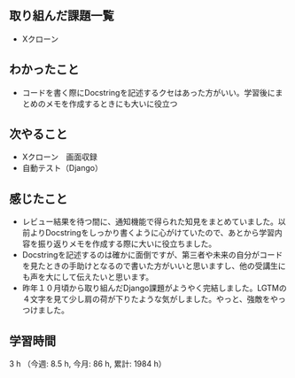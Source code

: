 ## 取り組んだ課題一覧
- Xクローン
## わかったこと
- コードを書く際にDocstringを記述するクセはあった方がいい。学習後にまとめのメモを作成するときにも大いに役立つ
    
## 次やること
- Xクローン　画面収録
- 自動テスト（Django）    
    
## 感じたこと
- レビュー結果を待つ間に、通知機能で得られた知見をまとめていました。以前よりDocstringをしっかり書くように心がけていたので、あとから学習内容を振り返りメモを作成する際に大いに役立ちました。
- Docstringを記述するのは確かに面倒ですが、第三者や未来の自分がコードを見たときの手助けとなるので書いた方がいいと思いますし、他の受講生にも声を大にして伝えたいと思います。        
- 昨年１０月頃から取り組んだDjango課題がようやく完結しました。LGTMの４文字を見て少し肩の荷が下りたような気がしました。やっと、強敵をやっつけました。    
    
## 学習時間
3 h （今週: 8.5 h, 今月: 86 h, 累計: 1984 h）